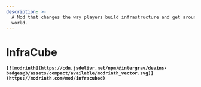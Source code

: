 ```yaml
---
description: >-
  A Mod that changes the way players build infrastructure and get around the
  world.
---
```


# InfraCube

<pre class="language-markdown"><code class="lang-markdown"><strong>[![modrinth](https://cdn.jsdelivr.net/npm/@intergrav/devins-badges@3/assets/compact/available/modrinth_vector.svg)](https://modrinth.com/mod/infracubed)
</strong></code></pre>

